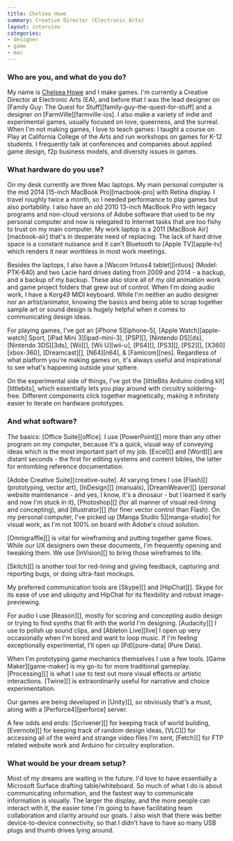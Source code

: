 ```yaml
---
title: Chelsea Howe
summary: Creative Director (Electronic Arts)
layout: interview
categories:
- designer
- game
- mac
---
```


### Who are you, and what do you do?

My name is [Chelsea Howe](http://manojalpa.net/ "Chelsea's website.") and I make games. I'm currently a Creative Director at Electronic Arts (EA), and before that I was the lead designer on [Family Guy: The Quest for Stuff][family-guy-the-quest-for-stuff] and a designer on [FarmVille][farmville-ios]. I also make a variety of indie and experimental games, usually focused on love, queerness, and the surreal. When I'm not making games, I love to teach games: I taught a course on Play at California College of the Arts and run workshops on games for K-12 students. I frequently talk at conferences and companies about applied game design, f2p business models, and diversity issues in games.

### What hardware do you use?

On my desk currently are three Mac laptops. My main personal computer is the mid 2014 [15-inch MacBook Pro][macbook-pro] with Retina display. I travel roughly twice a month, so I needed performance to play games but also portability. I also have an old 2010 13-inch MacBook Pro with legacy programs and non-cloud versions of Adobe software that used to be my personal computer and now is relegated to Internet tasks that are too fishy to trust on my main computer. My work laptop is a 2011 [MacBook Air][macbook-air] that's in desperate need of replacing. The lack of hard drive space is a constant nuisance and it can't Bluetooth to [Apple TV][apple-tv] which renders it near worthless in most work meetings.

Besides the laptops, I also have a [Wacom Intuos4 tablet][intuos] (Model: PTK-640) and two Lacie hard drives dating from 2009 and 2014 - a backup, and a backup of my backup. These also store all of my old animation work and game project folders that grew out of control. When I'm doing audio work, I have a Korg49 MIDI keyboard. While I'm neither an audio designer nor an artist/animator, knowing the basics and being able to scrap together sample art or sound design is hugely helpful when it comes to communicating design ideas.

For playing games, I've got an [iPhone 5][iphone-5], [Apple Watch][apple-watch] Sport, [iPad Mini 3][ipad-mini-3], [PSP][], [Nintendo DS][ds], [Nintendo 3DS][3ds], [Wii][], [Wii U][wii-u], [PS4][], [PS3][], [PS2][], [X360][xbox-360], [Dreamcast][], [N64][n64], & [Famicom][nes]. Regardless of what platform you're making games on, it's always useful and inspirational to see what's happening outside your sphere.

On the experimental side of things, I've got the [littleBits Arduino coding kit][littlebits], which essentially lets you play around with circuitry soldering-free. Different components click together magnetically, making it infinitely easier to iterate on hardware prototypes.

### And what software?

The basics: [Office Suite][office]. I use [PowerPoint][] more than any other program on my computer, because it's a quick, visual way of conveying ideas which is the most important part of my job. [Excel][] and [Word][] are distant seconds - the first for editing systems and content bibles, the latter for entombing reference documentation.

[Adobe Creative Suite][creative-suite]. At varying times I use [Flash][] (prototyping, vector art), [InDesign][] (manuals), [DreamWeaver][] (personal website maintenance - and yes, I know, it's a dinosaur - but I learned it early and now I'm stuck in it), [Photoshop][] (for all manner of visual red-lining and concepting), and [Illustrator][] (for finer vector control than Flash). On my personal computer, I've picked up [Manga Studio 5][manga-studio] for visual work, as I'm not 100% on board with Adobe's cloud solution.

[Omnigraffle][] is vital for wireframing and putting together game flows. While our UX designers own these documents, I'm frequently opening and tweaking them. We use [InVision][] to bring those wireframes to life.

[Skitch][] is another tool for red-lining and giving feedback, capturing and reporting bugs, or doing ultra-fast mockups.

My preferred communication tools are [Skype][] and [HipChat][]. Skype for its ease of use and ubiquity and HipChat for its flexibility and robust image-previewing.

For audio I use [Reason][], mostly for scoring and concepting audio design or trying to find synths that fit with the world I'm designing. [Audacity][] I use to polish up sound clips, and [Ableton Live][live] I open up very occasionally when I'm bored and want to loop music. If I'm feeling exceptionally experimental, I'll open up [Pd][pure-data] (Pure Data).

When I'm prototyping game mechanics themselves I use a few tools. [Game Maker][game-maker] is my go-to for more traditional gameplay. [Processing][] is what I use to test out more visual effects or artistic interactions. [Twine][] is extraordinarily useful for narrative and choice experimentation.

Our games are being developed in [Unity][], so obviously that's a must, along with a [Perforce4][perforce] server.

A few odds and ends: [Scrivener][] for keeping track of world building, [Evernote][] for keeping track of random design ideas, [VLC][] for accessing all of the weird and strange video files I'm sent, [Fetch][] for FTP related website work and Arduino for circuitry exploration.

### What would be your dream setup?

Most of my dreams are waiting in the future. I'd love to have essentially a Microsoft Surface drafting table/whiteboard. So much of what I do is about communicating information, and the fastest way to communicate information is visually. The larger the display, and the more people can interact with it, the easier time I'm going to have facilitating team collaboration and clarity around our goals. I also wish that there was better device-to-device connectivity, so that I didn't have to have so many USB plugs and thumb drives lying around.